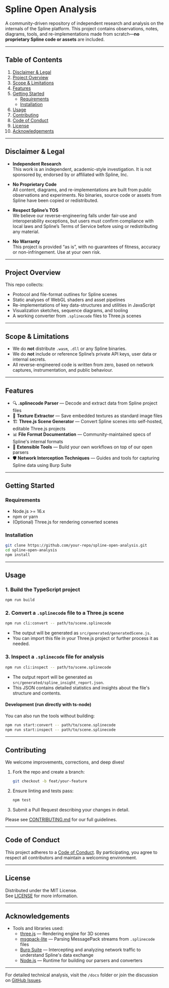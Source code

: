 # Spline Open Analysis

A community-driven repository of independent research and analysis on the internals of the Spline platform. This project contains observations, notes, diagrams, tools, and re-implementations made from scratch—**no proprietary Spline code or assets** are included.

---

## Table of Contents

1. [Disclaimer & Legal](#disclaimer--legal)  
2. [Project Overview](#project-overview)  
3. [Scope & Limitations](#scope--limitations)  
4. [Features](#features)  
5. [Getting Started](#getting-started)  
   - [Requirements](#requirements)  
   - [Installation](#installation)  
6. [Usage](#usage)  
7. [Contributing](#contributing)  
8. [Code of Conduct](#code-of-conduct)  
9. [License](#license)  
10. [Acknowledgements](#acknowledgements)  

---

## Disclaimer & Legal

-  **Independent Research**  
   This work is an independent, academic-style investigation. It is not sponsored by, endorsed by or affiliated with Spline, Inc.

-  **No Proprietary Code**  
   All content, diagrams, and re-implementations are built from public observations and experiments. No binaries, source code or assets from Spline have been copied or redistributed.

-  **Respect Spline’s TOS**  
   We believe our reverse-engineering falls under fair-use and interoperability exceptions, but users must confirm compliance with local laws and Spline’s Terms of Service before using or redistributing any material.

-  **No Warranty**  
   This project is provided “as is”, with no guarantees of fitness, accuracy or non-infringement. Use at your own risk.

---

## Project Overview

This repo collects:
-  Protocol and file-format outlines for Spline scenes  
-  Static analyses of WebGL shaders and asset pipelines  
-  Re-implementations of key data-structures and utilities in JavaScript  
-  Visualization sketches, sequence diagrams, and tooling  
-  A working converter from `.splinecode` files to Three.js scenes

---

## Scope & Limitations

-  We do **not** distribute `.wasm`, `.dll` or any Spline binaries.  
-  We do **not** include or reference Spline’s private API keys, user data or internal secrets.  
-  All reverse-engineered code is written from zero, based on network captures, instrumentation, and public behaviour.

---

## Features

- 🔍 **.splinecode Parser** — Decode and extract data from Spline project files  
- 🎨 **Texture Extractor** — Save embedded textures as standard image files  
- 🏗️ **Three.js Scene Generator** — Convert Spline scenes into self-hosted, editable Three.js projects  
- 📊 **File Format Documentation** — Community-maintained specs of Spline's internal formats  
- 🚀 **Extensible Tools** — Build your own workflows on top of our open parsers
- 🛡️ **Network Interception Techniques** — Guides and tools for capturing Spline data using Burp Suite

---

## Getting Started

### Requirements

- Node.js >= 16.x  
- npm or yarn  
- (Optional) Three.js for rendering converted scenes

### Installation

```bash
git clone https://github.com/your-repo/spline-open-analysis.git
cd spline-open-analysis
npm install
```

---

## Usage

### 1. Build the TypeScript project

```bash
npm run build
```

### 2. Convert a `.splinecode` file to a Three.js scene

```bash
npm run cli:convert -- path/to/scene.splinecode
```
- The output will be generated as `src/generated/generatedScene.js`.
- You can import this file in your Three.js project or further process it as needed.

### 3. Inspect a `.splinecode` file for analysis

```bash
npm run cli:inspect -- path/to/scene.splinecode
```
- The output report will be generated as `src/generated/spline_insight_report.json`.
- This JSON contains detailed statistics and insights about the file's structure and contents.

#### Development (run directly with ts-node)

You can also run the tools without building:

```bash
npm run start:convert -- path/to/scene.splinecode
npm run start:inspect -- path/to/scene.splinecode
```

---

## Contributing

We welcome improvements, corrections, and deep dives!

1. Fork the repo and create a branch:  
   ```bash
   git checkout -b feat/your-feature
   ```
2. Ensure linting and tests pass:  
   ```bash
   npm test
   ```
3. Submit a Pull Request describing your changes in detail.

Please see [CONTRIBUTING.md](CONTRIBUTING.md) for our full guidelines.

---

## Code of Conduct

This project adheres to a [Code of Conduct](CODE_OF_CONDUCT.md). By participating, you agree to respect all contributors and maintain a welcoming environment.

---

## License

Distributed under the MIT License.  
See [LICENSE](LICENSE) for more information.

---

## Acknowledgements

-  Tools and libraries used:  
   - [three.js](https://threejs.org/) — Rendering engine for 3D scenes  
   - [msgpack-lite](https://github.com/kawanet/msgpack-lite) — Parsing MessagePack streams from `.splinecode` files  
   - [Burp Suite](https://portswigger.net/burp) — Intercepting and analyzing network traffic to understand Spline's data exchange  
   - [Node.js](https://nodejs.org/) — Runtime for building our parsers and converters  

---

For detailed technical analysis, visit the `/docs` folder or join the discussion on [GitHub Issues](https://github.com/your-repo/spline-open-analysis/issues).
